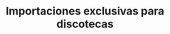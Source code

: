 ---
title: "Importaciones exclusivas para discotecas"
url: /gijon-xixon/importaciones-exclusivas-para-discotecas/
shop: música
---